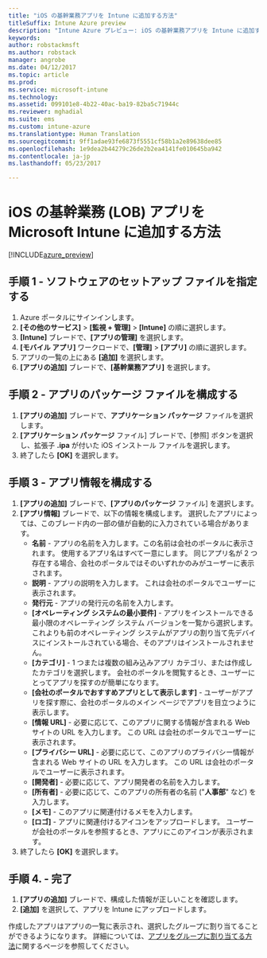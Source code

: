 ```yaml
---
title: "iOS の基幹業務アプリを Intune に追加する方法"
titleSuffix: Intune Azure preview
description: "Intune Azure プレビュー: iOS の基幹業務アプリを Intune に追加する方法について説明します。"
keywords: 
author: robstackmsft
ms.author: robstack
manager: angrobe
ms.date: 04/12/2017
ms.topic: article
ms.prod: 
ms.service: microsoft-intune
ms.technology: 
ms.assetid: 099101e8-4b22-40ac-ba19-82ba5c71944c
ms.reviewer: mghadial
ms.suite: ems
ms.custom: intune-azure
ms.translationtype: Human Translation
ms.sourcegitcommit: 9ff1adae93fe6873f5551cf58b1a2e89638dee85
ms.openlocfilehash: 1e9dea2b44279c26de2b2ea4141fe010645ba942
ms.contentlocale: ja-jp
ms.lasthandoff: 05/23/2017

---
```


# <a name="how-to-add-ios-line-of-business-lob-apps-to-microsoft-intune"></a>iOS の基幹業務 (LOB) アプリを Microsoft Intune に追加する方法

[!INCLUDE[azure_preview](./includes/azure_preview.md)]


## <a name="step-1---specify-the-software-setup-file"></a>手順 1 - ソフトウェアのセットアップ ファイルを指定する

1. Azure ポータルにサインインします。
2. **[その他のサービス]** > **[監視 + 管理]** > **[Intune]** の順に選択します。
3. **[Intune]** ブレードで、**[アプリの管理]** を選択します。
4. **[モバイル アプリ]** ワークロードで、**[管理]** > **[アプリ]** の順に選択します。
5. アプリの一覧の上にある **[追加]** を選択します。
6. **[アプリの追加]** ブレードで、**[基幹業務アプリ]** を選択します。

## <a name="step-2---configure-the-app-package-file"></a>手順 2 - アプリのパッケージ ファイルを構成する

1. **[アプリの追加]** ブレードで、**アプリケーション パッケージ** ファイルを選択します。
2. **[アプリケーション パッケージ** ファイル] ブレードで、[参照] ボタンを選択し、拡張子 **.ipa** が付いた iOS インストール ファイルを選択します。
3. 終了したら **[OK]** を選択します。


## <a name="step-3---configure-app-information"></a>手順 3 - アプリ情報を構成する

1. **[アプリの追加]** ブレードで、**[アプリのパッケージ** ファイル] を選択します。
2. **[アプリ情報]** ブレードで、以下の情報を構成します。 選択したアプリによっては、このブレード内の一部の値が自動的に入力されている場合があります。
    - **名前** - アプリの名前を入力します。この名前は会社のポータルに表示されます。 使用するアプリ名はすべて一意にします。 同じアプリ名が 2 つ存在する場合、会社のポータルではそのいずれかのみがユーザーに表示されます。
    - **説明** - アプリの説明を入力します。 これは会社のポータルでユーザーに表示されます。
    - **発行元** - アプリの発行元の名前を入力します。
    - **[オペレーティング システムの最小要件]** - アプリをインストールできる最小限のオペレーティング システム バージョンを一覧から選択します。 これよりも前のオペレーティング システムがアプリの割り当て先デバイスにインストールされている場合、そのアプリはインストールされません。
    - **[カテゴリ]** - 1 つまたは複数の組み込みアプリ カテゴリ、または作成したカテゴリを選択します。 会社のポータルを閲覧するとき、ユーザーにとってアプリを探すのが簡単になります。
    - **[会社のポータルでおすすめアプリとして表示します]** - ユーザーがアプリを探す際に、会社のポータルのメイン ページでアプリを目立つように表示します。
    - **[情報 URL]** - 必要に応じて、このアプリに関する情報が含まれる Web サイトの URL を入力します。 この URL は会社のポータルでユーザーに表示されます。
    - **[プライバシー URL]** - 必要に応じて、このアプリのプライバシー情報が含まれる Web サイトの URL を入力します。 この URL は会社のポータルでユーザーに表示されます。
    - **[開発者]** - 必要に応じて、アプリ開発者の名前を入力します。
    - **[所有者]** - 必要に応じて、このアプリの所有者の名前 ("**人事部**" など) を入力します。
    - **[メモ]** - このアプリに関連付けるメモを入力します。
    - **[ロゴ]** - アプリに関連付けるアイコンをアップロードします。 ユーザーが会社のポータルを参照するとき、アプリにこのアイコンが表示されます。
3. 終了したら **[OK]** を選択します。

## <a name="step-4---finish-up"></a>手順 4. - 完了

1. **[アプリの追加]** ブレードで、構成した情報が正しいことを確認します。
2. **[追加]** を選択して、アプリを Intune にアップロードします。

作成したアプリはアプリの一覧に表示され、選択したグループに割り当てることができるようになります。 詳細については、[アプリをグループに割り当てる方法](apps-deploy.md)に関するページを参照してください。

